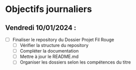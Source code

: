 # Objectifs journaliers

## Vendredi 10/01/2024 :

- [ ] Finaliser le repository du Dossier Projet Fil Rouge
  - [ ] Vérifier la structure du repository
  - [ ] Compléter la documentation
  - [ ] Mettre à jour le README.md
  - [ ] Organiser les dossiers selon les compétences du titre 